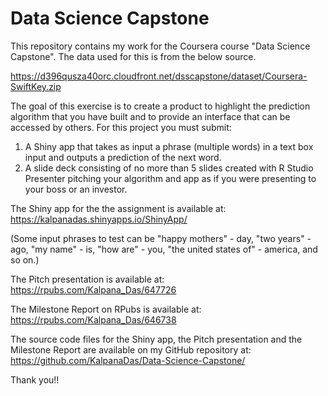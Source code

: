 # Data Science Capstone
This repository contains my work for the Coursera course "Data Science Capstone". The data used for this is from the below source. 

https://d396qusza40orc.cloudfront.net/dsscapstone/dataset/Coursera-SwiftKey.zip

The goal of this exercise is to create a product to highlight the prediction algorithm that you have built and to provide an interface that can be accessed by others. For this project you must submit:

1. A Shiny app that takes as input a phrase (multiple words) in a text box input and outputs a prediction of the next word.
2. A slide deck consisting of no more than 5 slides created with R Studio Presenter pitching your algorithm and app as if you were presenting to your boss or an investor.

The Shiny app for the the assignment is available at: https://kalpanadas.shinyapps.io/ShinyApp/

(Some input phrases to test can be "happy mothers" - day, "two years" - ago, "my name" - is, "how are" - you, "the united states of" - america, and so on.)

The Pitch presentation is available at: https://rpubs.com/Kalpana_Das/647726

The Milestone Report on RPubs is available at: https://rpubs.com/Kalpana_Das/646738

The source code files for the Shiny app, the Pitch presentation and the Milestone Report are available on my GitHub repository at: https://github.com/KalpanaDas/Data-Science-Capstone/

Thank you!!
